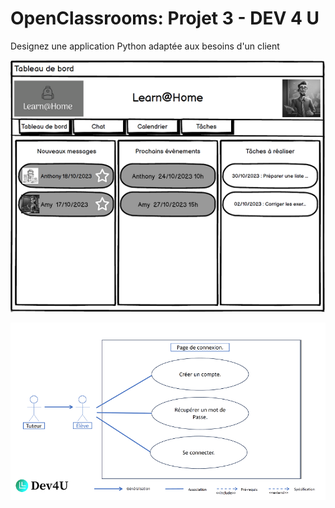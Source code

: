 # OpenClassrooms: Projet 3 - DEV 4 U

Designez une application Python adaptée aux besoins d'un client

![Gestionnaire de Tournoi d'Échecs](.readme/landry_anthony_developpeur_python-uml_users_stories_wireframe_openclassroms_projet_3_doc2.png)

![Gestionnaire de Tournoi d'Échecs](.readme/landry_anthony_developpeur_python-uml_users_stories_wireframe_openclassroms_projet_3.png)